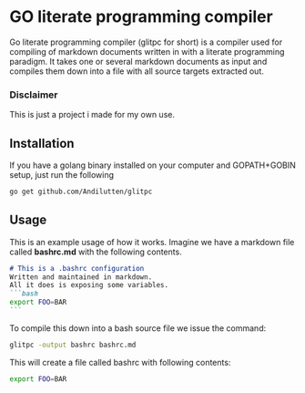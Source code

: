 # GO literate programming compiler
Go literate programming compiler (glitpc for short) is a compiler 
used for compiling of markdown documents written in with a literate programming
paradigm. It takes one or several markdown documents as input and compiles
them down into a file with all source targets extracted out.

### Disclaimer
This is just a project i made for my own use.

## Installation
If you have a golang binary installed on your computer and GOPATH+GOBIN setup, just run the following 
```bash
go get github.com/Andilutten/glitpc
```

## Usage
This is an example usage of how it works. Imagine we have a 
markdown file called **bashrc.md** with the following contents.
````markdown
# This is a .bashrc configuration
Written and maintained in markdown.
All it does is exposing some variables.
```bash
export FOO=BAR 
```
````

To compile this down into a bash source file we issue the command:
```bash
glitpc -output bashrc bashrc.md
```

This will create a file called bashrc with following contents:
```bash
export FOO=BAR
```